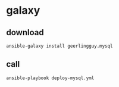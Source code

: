 #  galaxy

##  download
```
ansible-galaxy install geerlingguy.mysql
```



##  call
```
ansible-playbook deploy-mysql.yml

```



